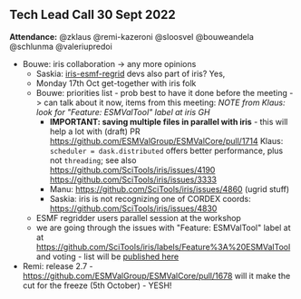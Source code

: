 ## Tech Lead Call 30 Sept 2022

**Attendance:** @zklaus @remi-kazeroni @sloosvel @bouweandela @schlunma @valeriupredoi

- Bouwe: iris collaboration -> any more opinions
  - Saskia: [iris-esmf-regrid](https://github.com/SciTools-incubator/iris-esmf-regrid) devs also part of iris? Yes,
  - Monday 17th Oct get-together with iris folk
  - Bouwe: priorities list - prob best to have it done before the meeting
    -> can talk about it now, items from this meeting:
    *NOTE from Klaus: look for "Feature: ESMValTool" label at iris GH*
    - **IMPORTANT: saving multiple files in parallel with iris** - this will help a lot with (draft) PR https://github.com/ESMValGroup/ESMValCore/pull/1714
      Klaus: `scheduler = dask.distributed` offers better performance, plus not `threading`; see also https://github.com/SciTools/iris/issues/4190 https://github.com/SciTools/iris/issues/3333
    - Manu: https://github.com/SciTools/iris/issues/4860 (ugrid stuff)
    - Saskia: iris is not recognizing one of CORDEX coords: https://github.com/SciTools/iris/issues/4830
  - ESMF regridder users parallel session at the workshop
  - we are going through the issues with "Feature: ESMValTool" label at at https://github.com/SciTools/iris/labels/Feature%3A%20ESMValTool
    and voting - list will be [published here](https://github.com/ESMValGroup/ESMValCore/issues/1738)
- Remi: release 2.7 - https://github.com/ESMValGroup/ESMValCore/pull/1678 will it make the cut for the freeze (5th October) - YESH!
